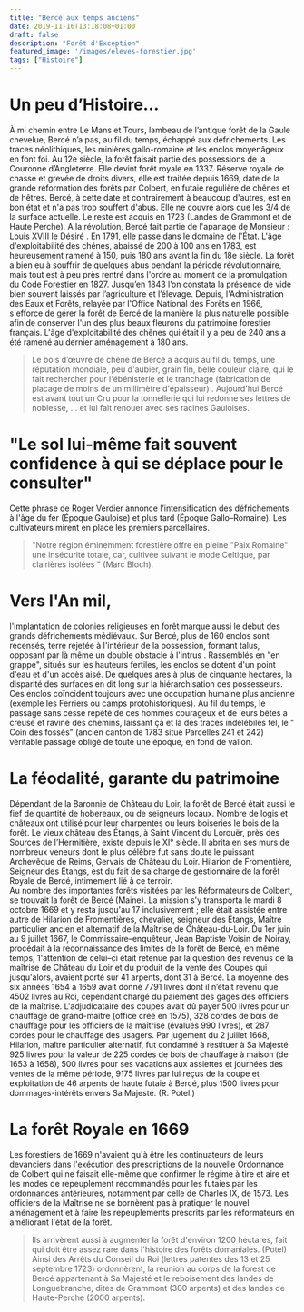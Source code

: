 ```yaml
---
title: "Bercé aux temps anciens"
date: 2019-11-16T13:18:08+01:00
draft: false
description: "Forêt d'Exception"
featured_image: '/images/eleves-forestier.jpg'
tags: ["Histoire"]
---
```


# Un peu d’Histoire…

À mi chemin entre Le Mans et Tours, lambeau de l’antique forêt de la Gaule chevelue, Bercé n’a pas, 
au fil du temps, échappé aux défrichements.
Les traces néolithiques, les minières gallo-romaine et les enclos moyenâgeux en font foi. 
Au 12e siècle, la forêt faisait partie des possessions de la Couronne d’Angleterre.
Elle devint forêt royale en 1337. Réserve royale de chasse et grevée de droits divers, 
elle est traitée depuis 1669, date de la grande réformation des forêts par Colbert, 
en futaie régulière de chênes et de hêtres. Bercé, à cette date et contrairement à beaucoup d'autres,
est en bon état et n'a pas trop souffert d'abus. Elle ne couvre alors que les 3/4 de la surface actuelle. 
Le reste est acquis en 1723 (Landes de Grammont et de Haute Perche).
A la révolution, Bercé fait partie de l'apanage de Monsieur : Louis XVIII le Désiré .
En 1791, elle passe dans le domaine de l'État.
L'âge d'exploitabilité des chênes, abaissé de 200 à 100 ans en 1783, est heureusement ramené à 150,
puis 180 ans avant la fin du 18e siècle.
La forêt a bien eu à souffrir de quelques abus pendant la période révolutionnaire,
mais tout est à peu près rentré dans l'ordre au moment de la promulgation du Code Forestier en 1827.
Jusqu’en 1843 l’on constata la présence de vide bien souvent laissés par l’agriculture et l’élevage. 
Depuis, l'Administration des Eaux et Forêts, relayée par l'Office National des Forêts en 1966, 
s'efforce de gérer la forêt de Bercé de la manière la plus naturelle possible afin de conserver 
l'un des plus beaux fleurons du patrimoine forestier français.
L'âge  d'exploitabilité des chênes qui était il y a peu de 240 ans a été ramené au dernier aménagement à 180 ans.
> Le bois d’œuvre de chêne de Bercé a acquis au fil du temps, une réputation mondiale, 
peu d'aubier, grain fin, belle  couleur claire, qui le fait rechercher pour l'ébénisterie 
et le tranchage (fabrication de placage de moins de un millimètre d'épaisseur) .
> Aujourd'hui Bercé est avant tout un Cru pour la tonnellerie qui lui redonne ses lettres de noblesse,
... et lui fait renouer avec ses racines Gauloises.


# "Le sol lui-même fait souvent confidence à qui se déplace pour le consulter" 
Cette phrase de Roger Verdier annonce l’intensification des défrichements à l'âge du fer (Époque Gauloise) et plus tard (Époque Gallo–Romaine).
Les cultivateurs mirent en place les premiers parcellaires.
> "Notre région éminemment forestière offre en pleine "Paix Romaine" une insécurité totale,
car, cultivée suivant le mode Celtique, par clairières  isolées " (Marc Bloch).
# Vers l'An mil, 
l'implantation de colonies religieuses en forêt marque aussi le début des grands  défrichements médiévaux. 
Sur Bercé, plus de 160 enclos sont recensés, terre rejetée à l'intérieur de la possession, 
formant talus, opposant par là même un double obstacle à l'intrus .
Rassemblés en "en grappe", situés sur les hauteurs fertiles, les enclos se dotent d'un point d'eau et d'un accès aisé.
De quelques ares à plus de cinquante hectares, la disparité des surfaces en dit long sur la hiérarchisation des possesseurs. 
Ces enclos coïncident toujours avec une occupation humaine plus ancienne (exemple les Ferriers ou camps protohistoriques).
Au fil du temps, le passage sans cesse répété de ces hommes courageux et de leurs bêtes a creusé et raviné des chemins,
laissant çà et là  des traces indélébiles tel, le " Coin des fossés" (ancien canton de 1783 situé Parcelles 241 et 242) 
véritable passage obligé de toute une époque, en fond de vallon.

# La féodalité, garante du patrimoine
Dépendant de la Baronnie de Château du Loir, la forêt de Bercé était aussi le fief de quantité de hobereaux, ou de seigneurs locaux. Nombre de logis et châteaux ont utilisé pour leur charpentes ou leurs boiseries le bois de la forêt. 
Le vieux château des Étangs, à Saint Vincent du Lorouër, près des Sources de l’Hermitière,  existe depuis le XI° siècle. Il abrita en ses murs de nombreux veneurs dont le plus célèbre fut sans doute le puissant Archevêque de Reims,  Gervais de Château du Loir.
Hilarion de Fromentière, Seigneur des Étangs, est du fait de sa charge de gestionnaire de la forêt Royale de Bercé, intimement lié à ce terroir.   
Au nombre des importantes forêts visitées par les Réformateurs de Colbert, se trouvait la forêt de Bercé (Maine). La mission s'y transporta le mardi 8 octobre 1669 et y resta jusqu'au 17 inclusivement ; elle était assistée entre autre de Hilarion de Fromentières, chevalier, seigneur des Étangs, Maître particulier ancien et alternatif de la Maîtrise de Château-du-Loir.
 Du  1er juin au 9 juillet 1667, le Commissaire–enquêteur, Jean Baptiste Voisin de Noiray, procédait à  la  reconnaissance des  limites de la  forêt de Bercé, en même temps, 1'attention de celui–ci était retenue par la question des revenus de la maîtrise de Château du Loir et du produit de  la vente des Coupes qui jusqu'alors, avaient porté sur 41 arpents, dont 31 à Bercé. La moyenne des six années 1654 à 1659 avait donné 7791 livres dont il n’était revenu que 4502 livres au Roi, cependant chargé du paiement des gages des officiers de la maîtrise. L'adjudicataire des coupes avait dû payer 500 livres pour un chauffage de grand-maître (office créé en 1575), 328 cordes de bois de chauffage pour les officiers de la maîtrise (évalués 990 livres), et 287 cordes pour le chauffage des usagers. Par jugement du 2 juillet 1668, Hilarion, maître particulier alternatif,  fut condamné à restituer à Sa Majesté 925 livres pour la valeur de 225 cordes de bois de chauffage à maison (de 1653 à 1658), 500 livres pour ses vacations aux assiettes et journées des ventes de la même période, 9175 livres par lui reçus de la coupe et exploitation de 46 arpents de haute futaie à Bercé, plus 1500 livres pour dommages-intérêts envers Sa Majesté.
          (R. Potel )


# La forêt Royale  en 1669 
Les forestiers de 1669 n'avaient qu'à être les continuateurs de leurs devanciers dans l'exécution des prescriptions 
de la nouvelle Ordonnance de Colbert qui ne faisait elle-même que confirmer le régime à tire et aire
et les modes de repeuplement recommandés pour les futaies par les ordonnances antérieures, 
notamment par celle de  Charles IX, de 1573.
Les officiers de la Maîtrise ne se bornèrent pas à pratiquer le nouvel aménagement et à faire les repeuplements 
prescrits par les réformateurs en améliorant l'état de la forêt.
> Ils arrivèrent aussi à augmenter la forêt d'environ 1200 hectares, 
fait qui  doit être assez rare dans l'histoire des forêts domaniales. (Potel)
Ainsi des Arrêts du Conseil du Roi (lettres patentes des 13 et 25 septembre 1723) ordonnèrent, 
la réunion au corps de la forest de Bercé appartenant à Sa Majesté et le reboisement des landes de Longuebranche,
dites de Grammont (300 arpents) et des landes de Haute-Perche (2000  arpents).  

